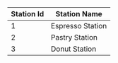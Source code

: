 | Station Id | Station Name                               | 
|------------|--------------------------------------------|
| 1          | Espresso Station                           |
| 2          | Pastry Station                             |
| 3          | Donut Station                              |
